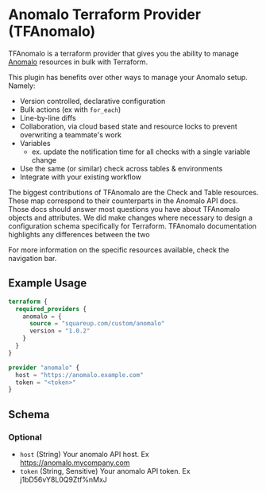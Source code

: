 # Anomalo Terraform Provider (TFAnomalo)

TFAnomalo is a terraform provider that gives you the ability to manage [Anomalo](https://www.anomalo.com/)
resources in bulk with Terraform.

This plugin has benefits over other ways to manage your Anomalo setup. Namely:

- Version controlled, declarative configuration
- Bulk actions (ex with `for_each`)
- Line-by-line diffs
- Collaboration, via cloud based state and resource locks to prevent overwriting a teammate's work
- Variables
  - ex. update the notification time for all checks with a single variable change
- Use the same (or similar) check across tables & environments
- Integrate with your existing workflow

The biggest contributions of TFAnomalo are the Check and Table resources. These
map correspond to their counterparts in the Anomalo API docs. Those docs
should answer most questions you have about TFAnomalo objects and attributes. We
did make changes where necessary to design a configuration schema specifically for
Terraform. TFAnomalo documentation highlights any differences between the two

For more information on the specific resources available, check the navigation bar.

## Example Usage

```terraform
terraform {
  required_providers {
    anomalo = {
      source = "squareup.com/custom/anomalo"
      version = "1.0.2"
    }
  }
}

provider "anomalo" {
  host = "https://anomalo.example.com"
  token = "<token>"
}
```

<!-- schema generated by tfplugindocs -->
## Schema

### Optional

- `host` (String) Your anomalo API host. Ex https://anomalo.mycompany.com
- `token` (String, Sensitive) Your anomalo API token. Ex j1bD56vY8L0Q9Ztf%nMxJ



